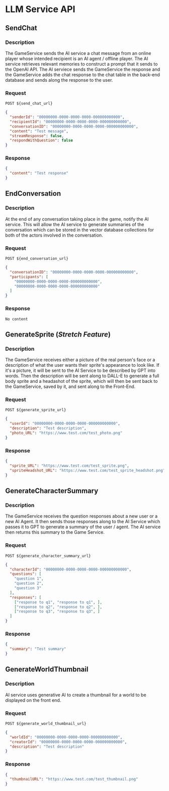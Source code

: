 # LLM Service API

## SendChat

### Description

The GameService sends the AI service a chat message from an online player whose intended recipient is an AI agent / offline player. The AI service retrieves relevant memories to construct a prompt that it sends to the OpenAI API. The AI serviece sends the GameService the response and the GameService adds the chat response to the chat table in the back-end database and sends along the response to the user.

### Request

`POST ${send_chat_url}`

```json
{
  "senderId": "00000000-0000-0000-0000-000000000000",
  "recipientId": "00000000-0000-0000-0000-000000000000",
  "conversationID": "00000000-0000-0000-0000-000000000000",
  "content": "Test message",
  "streamResponse": false,
  "respondWithQuestion": false
}
```

### Response

```json
{
  "content": "Test response"
}
```

## EndConversation

### Description

At the end of any conversation taking place in the game, notify the AI service. This will allow the AI service to generate summaries of the conversation which can be stored in the vector database collections for both of the actors involved in the conversation.

### Request

`POST ${end_conversation_url}`

```json
{
  "conversationID": "00000000-0000-0000-0000-000000000000",
  "participants": [
    "00000000-0000-0000-0000-000000000000",
    "00000000-0000-0000-0000-000000000000"
  ]
}
```

### Response

`No content`

## GenerateSprite (*Stretch Feature*)

### Description

The GameService receives either a picture of the real person's face or a description of what the user wants their sprite's appearance to look like. If it's a picture, it will be sent to the AI Service to be described by GPT into words. Then the description will be sent along to DALL-E to generate a full body sprite and a headashot of the sprite, which will then be sent back to the GameService, saved by it, and sent along to the Front-End.

### Request

`POST ${generate_sprite_url}`

```json
{
  "userId": "00000000-0000-0000-0000-000000000000",
  "description": "Test description",
  "photo_URL": "https://www.test.com/test_photo.png"
}
```

### Response

```json
{
  "sprite_URL": "https://www.test.com/test_sprite.png",
  "spriteHeadshot_URL": "https://www.test.com/test_sprite_headshot.png"
}
```

## GenerateCharacterSummary

### Description

The GameService receives the question responses about a new user or a new AI Agent. It then sends those responses along to the AI Service which passes it to GPT to generate a summary of the user / agent. The AI service then returns this summary to the Game Service.

### Request

`POST ${generate_character_summary_url}`

```json
{
  "characterId": "00000000-0000-0000-0000-000000000000",
  "questions": [
    "question 1",
    "question 2",
    "question 3"
  ],
  "responses": [
    ["response to q1", "response to q1", ],
    ["response to q2", "response to q2", ],
    ["response to q3", "response to q3", ]
  ]
}
```

### Response

```json
{
  "summary": "Test summary"
}
```

## GenerateWorldThumbnail

### Description

AI service uses generative AI to create a thumbnail for a world to be displayed on the front end.

### Request

`POST ${generate_world_thumbnail_url}`

```json
{
  "worldId": "00000000-0000-0000-0000-000000000000",
  "creatorId": "00000000-0000-0000-0000-000000000000",
  "description": "Test description"
}
```

### Response

```json
{
  "thumbnailURL": "https://www.test.com/test_thumbnail.png"
}
```
